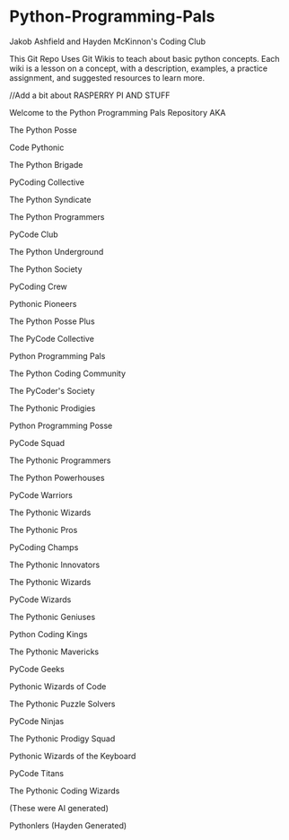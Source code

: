 # Python-Programming-Pals
Jakob Ashfield and Hayden McKinnon's Coding Club

This Git Repo Uses Git Wikis to teach about basic python concepts.
Each wiki is a lesson on a concept, with a description, examples, a practice assignment, and suggested resources to learn more.

//Add a bit about RASPERRY PI AND STUFF

Welcome to the Python Programming Pals Repository
AKA

The Python Posse

Code Pythonic

The Python Brigade

PyCoding Collective

The Python Syndicate

The Python Programmers

PyCode Club

The Python Underground

The Python Society

PyCoding Crew

Pythonic Pioneers

The Python Posse Plus

The PyCode Collective

Python Programming Pals

The Python Coding Community

The PyCoder's Society

The Pythonic Prodigies

Python Programming Posse

PyCode Squad

The Pythonic Programmers

The Python Powerhouses

PyCode Warriors

The Pythonic Wizards

The Pythonic Pros

PyCoding Champs

The Pythonic Innovators

The Pythonic Wizards

PyCode Wizards

The Pythonic Geniuses

Python Coding Kings

The Pythonic Mavericks

PyCode Geeks

Pythonic Wizards of Code

The Pythonic Puzzle Solvers

PyCode Ninjas

The Pythonic Prodigy Squad

Pythonic Wizards of the Keyboard

PyCode Titans

The Pythonic Coding Wizards

(These were AI generated)

Pythonlers (Hayden Generated)
